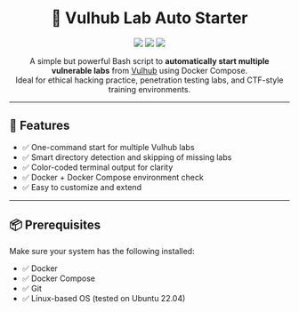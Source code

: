 <h1 align="center">🔐 Vulhub Lab Auto Starter</h1>

<p align="center">
  <img src="https://img.shields.io/badge/Bash-Script-green?style=flat-square" />
  <img src="https://img.shields.io/badge/Docker-Required-blue?style=flat-square" />
  <img src="https://img.shields.io/badge/CTF-Ready-orange?style=flat-square" />
</p>

<p align="center">
  A simple but powerful Bash script to <strong>automatically start multiple vulnerable labs</strong> from <a href="https://github.com/vulhub/vulhub" target="_blank">Vulhub</a> using Docker Compose.<br>
  Ideal for ethical hacking practice, penetration testing labs, and CTF-style training environments.
</p>

---

## 🧰 Features

- ✅ One-command start for multiple Vulhub labs
- ✅ Smart directory detection and skipping of missing labs
- ✅ Color-coded terminal output for clarity
- ✅ Docker + Docker Compose environment check
- ✅ Easy to customize and extend

---

## 📦 Prerequisites

Make sure your system has the following installed:

- ✅ Docker  
- ✅ Docker Compose  
- ✅ Git  
- ✅ Linux-based OS (tested on Ubuntu 22.04)  


